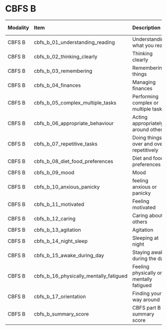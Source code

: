 # CBFS B

| Modality   | Item                                   | Description                             | ItemType   | Required   | Values              |   Unnamed: 13 |
|:-----------|:---------------------------------------|:----------------------------------------|:-----------|:-----------|:--------------------|--------------:|
| CBFS B     | cbfs_b_01_understanding_reading        | Understanding what you read             | integer    | nullable   | y.isin([0,1,2,3,4]) |           nan |
| CBFS B     | cbfs_b_02_thinking_clearly             | Thinking clearly                        | integer    | nullable   | y.isin([0,1,2,3,4]) |           nan |
| CBFS B     | cbfs_b_03_remembering                  | Remembering things                      | integer    | nullable   | y.isin([0,1,2,3,4]) |           nan |
| CBFS B     | cbfs_b_04_finances                     | Managing finances                       | integer    | nullable   | y.isin([0,1,2,3,4]) |           nan |
| CBFS B     | cbfs_b_05_complex_multiple_tasks       | Performing complex or multiple tasks    | integer    | nullable   | y.isin([0,1,2,3,4]) |           nan |
| CBFS B     | cbfs_b_06_appropriate_behaviour        | Acting appropriately around others      | integer    | nullable   | y.isin([0,1,2,3,4]) |           nan |
| CBFS B     | cbfs_b_07_repetitive_tasks             | Doing things over and over repetitively | integer    | nullable   | y.isin([0,1,2,3,4]) |           nan |
| CBFS B     | cbfs_b_08_diet_food_preferences        | Diet and food preferences               | integer    | nullable   | y.isin([0,1,2,3,4]) |           nan |
| CBFS B     | cbfs_b_09_mood                         | Mood                                    | integer    | nullable   | y.isin([0,1,2,3,4]) |           nan |
| CBFS B     | cbfs_b_10_anxious_panicky              | feeling anxious or panicky              | integer    | nullable   | y.isin([0,1,2,3,4]) |           nan |
| CBFS B     | cbfs_b_11_motivated                    | Feeling motivated                       | integer    | nullable   | y.isin([0,1,2,3,4]) |           nan |
| CBFS B     | cbfs_b_12_caring                       | Caring about others                     | integer    | nullable   | y.isin([0,1,2,3,4]) |           nan |
| CBFS B     | cbfs_b_13_agitation                    | Agitation                               | integer    | nullable   | y.isin([0,1,2,3,4]) |           nan |
| CBFS B     | cbfs_b_14_night_sleep                  | Sleeping at night                       | integer    | nullable   | y.isin([0,1,2,3,4]) |           nan |
| CBFS B     | cbfs_b_15_awake_during_day             | Staying awake during the day            | integer    | nullable   | y.isin([0,1,2,3,4]) |           nan |
| CBFS B     | cbfs_b_16_physically_mentally_fatigued | Feeling physically or mentally fatigued | integer    | nullable   | y.isin([0,1,2,3,4]) |           nan |
| CBFS B     | cbfs_b_17_orientation                  | Finding your way around                 | integer    | nullable   | y.isin([0,1,2,3,4]) |           nan |
| CBFS B     | cbfs_b_summary_score                   | CBFS part B summary score               | integer    | nullable   | (y>=0) & (y<=68)    |           nan |